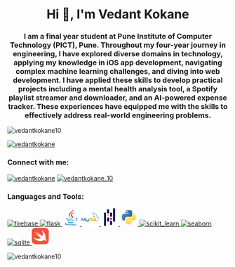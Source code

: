 <h1 align="center">Hi 👋, I'm Vedant Kokane</h1>
<h3 align="center">I am a final year student at Pune Institute of Computer Technology (PICT), Pune. Throughout my four-year journey in engineering, I have explored diverse domains in technology, applying my knowledge in iOS app development, navigating complex machine learning challenges, and diving into web development. I have applied these skills to develop practical projects including a mental health analysis tool, a Spotify playlist streamer and downloader, and an AI-powered expense tracker. These experiences have equipped me with the skills to effectively address real-world engineering problems.</h3>

<p align="left"> <img src="https://komarev.com/ghpvc/?username=vedantkokane10&label=Profile%20views&color=0e75b6&style=flat" alt="vedantkokane10" /> </p>

<p align="left"> <a href="https://twitter.com/vedantkokane" target="blank"><img src="https://img.shields.io/twitter/follow/vedantkokane?logo=twitter&style=for-the-badge" alt="vedantkokane" /></a> </p>

<h3 align="left">Connect with me:</h3>
<p align="left">
<a href="https://twitter.com/vedantkokane" target="blank"><img align="center" src="https://raw.githubusercontent.com/rahuldkjain/github-profile-readme-generator/master/src/images/icons/Social/twitter.svg" alt="vedantkokane" height="30" width="40" /></a>
<a href="https://instagram.com/vedantkokane_10" target="blank"><img align="center" src="https://raw.githubusercontent.com/rahuldkjain/github-profile-readme-generator/master/src/images/icons/Social/instagram.svg" alt="vedantkokane_10" height="30" width="40" /></a>
</p>

<h3 align="left">Languages and Tools:</h3>
<p align="left"> <a href="https://firebase.google.com/" target="_blank" rel="noreferrer"> <img src="https://www.vectorlogo.zone/logos/firebase/firebase-icon.svg" alt="firebase" width="40" height="40"/> </a> <a href="https://flask.palletsprojects.com/" target="_blank" rel="noreferrer"> <img src="https://www.vectorlogo.zone/logos/pocoo_flask/pocoo_flask-icon.svg" alt="flask" width="40" height="40"/> </a> <a href="https://www.java.com" target="_blank" rel="noreferrer"> <img src="https://raw.githubusercontent.com/devicons/devicon/master/icons/java/java-original.svg" alt="java" width="40" height="40"/> </a> <a href="https://www.mysql.com/" target="_blank" rel="noreferrer"> <img src="https://raw.githubusercontent.com/devicons/devicon/master/icons/mysql/mysql-original-wordmark.svg" alt="mysql" width="40" height="40"/> </a> <a href="https://pandas.pydata.org/" target="_blank" rel="noreferrer"> <img src="https://raw.githubusercontent.com/devicons/devicon/2ae2a900d2f041da66e950e4d48052658d850630/icons/pandas/pandas-original.svg" alt="pandas" width="40" height="40"/> </a> <a href="https://www.python.org" target="_blank" rel="noreferrer"> <img src="https://raw.githubusercontent.com/devicons/devicon/master/icons/python/python-original.svg" alt="python" width="40" height="40"/> </a> <a href="https://scikit-learn.org/" target="_blank" rel="noreferrer"> <img src="https://upload.wikimedia.org/wikipedia/commons/0/05/Scikit_learn_logo_small.svg" alt="scikit_learn" width="40" height="40"/> </a> <a href="https://seaborn.pydata.org/" target="_blank" rel="noreferrer"> <img src="https://seaborn.pydata.org/_images/logo-mark-lightbg.svg" alt="seaborn" width="40" height="40"/> </a> <a href="https://www.sqlite.org/" target="_blank" rel="noreferrer"> <img src="https://www.vectorlogo.zone/logos/sqlite/sqlite-icon.svg" alt="sqlite" width="40" height="40"/> </a> <a href="https://developer.apple.com/swift/" target="_blank" rel="noreferrer"> <img src="https://raw.githubusercontent.com/devicons/devicon/master/icons/swift/swift-original.svg" alt="swift" width="40" height="40"/> </a> </p>

<p><img align="center" src="https://github-readme-stats.vercel.app/api/top-langs?username=vedantkokane10&show_icons=true&locale=en&layout=compact" alt="vedantkokane10" /></p>
